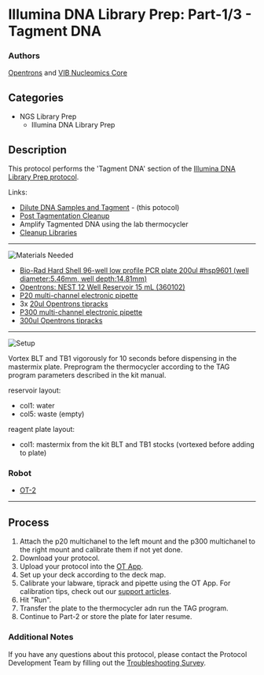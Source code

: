 # Illumina DNA Library Prep: Part-1/3 - Tagment DNA

### Authors
[Opentrons](https://opentrons.com/) and [VIB Nucleomics Core](https://www.nucleomics.be)

## Categories
* NGS Library Prep
	* Illumina DNA Library Prep

## Description
This protocol performs the 'Tagment DNA' section of the [Illumina DNA Library Prep protocol](https://www.illumina.com/products/by-type/sequencing-kits/library-prep-kits/nextera-dna-flex.html).

Links:
* [Dilute DNA Samples and Tagment](../NC_Illumina_DNA_pt1) - (this potocol)
* [Post Tagmentation Cleanup](../NC_Illumina_DNA_pt2)
* Amplify Tagmented DNA using the lab thermocycler
* [Cleanup Libraries](../NC_Illumina_DNA_pt3)

---
![Materials Needed](https://s3.amazonaws.com/opentrons-protocol-library-website/custom-README-images/001-General+Headings/materials.png)

* [Bio-Rad Hard Shell 96-well low profile PCR plate 200ul #hsp9601 (well diameter:5.46mm, well depth:14.81mm)](bio-rad.com/en-us/sku/hsp9601-hard-shell-96-well-pcr-plates-low-profile-thin-wall-skirted-white-clear?ID=hsp9601)
* [Opentrons: NEST 12 Well Reservoir 15 mL (360102)](https://www.cell-nest.com/page94?_l=en&product_id=102)
* [P20 multi-channel electronic pipette](https://shop.opentrons.com/collections/ot-2-pipettes)
* 3x [20ul Opentrons tipracks](https://shop.opentrons.com/collections/opentrons-tips/products/opentrons-10ul-tips)
* [P300 multi-channel electronic pipette](https://shop.opentrons.com/collections/ot-2-pipettes)
* [300ul Opentrons tipracks](https://shop.opentrons.com/collections/opentrons-tips/products/opentrons-300ul-tips)

---
![Setup](https://s3.amazonaws.com/opentrons-protocol-library-website/custom-README-images/001-General+Headings/Setup.png)

Vortex BLT and TB1 vigorously for 10 seconds before dispensing in the mastermix plate. Preprogram the thermocycler according to the TAG program parameters described in the kit manual.

reservoir layout:
* col1: water
* col5: waste (empty)

reagent plate layout:
* col1: mastermix from the kit BLT and TB1 stocks (vortexed before adding to plate)

### Robot
* [OT-2](https://opentrons.com/ot-2)

---
## Process
1. Attach the p20 multichanel to the left mount and the p300 multichanel to the right mount and calibrate them if not yet done.
2. Download your protocol.
3. Upload your protocol into the [OT App](https://opentrons.com/ot-app).
4. Set up your deck according to the deck map.
5. Calibrate your labware, tiprack and pipette using the OT App. For calibration tips, check out our [support articles](https://support.opentrons.com/en/collections/1559720-guide-for-getting-started-with-the-ot-2).
6. Hit "Run".
7. Transfer the plate to the thermocycler adn run the TAG program.
8. Continue to Part-2 or store the plate for later resume.

### Additional Notes
If you have any questions about this protocol, please contact the Protocol Development Team by filling out the [Troubleshooting Survey](https://protocol-troubleshooting.paperform.co/).
